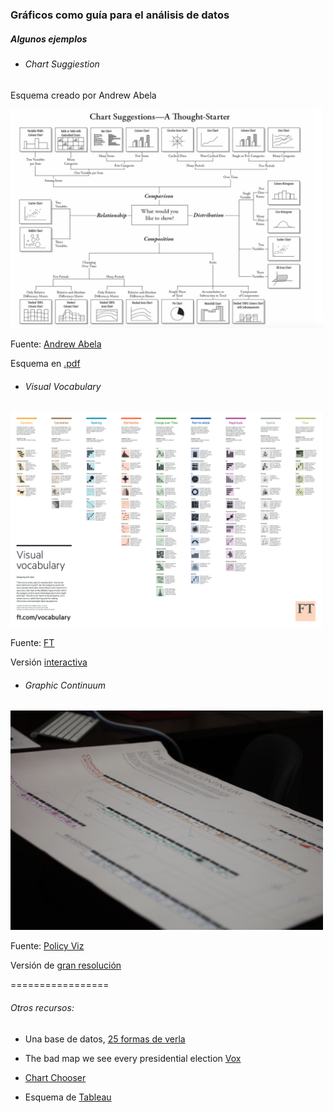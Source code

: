 ### Gráficos como guía para el análisis de datos

##### Algunos ejemplos


* ###### Chart Suggiestion
Esquema creado por Andrew Abela

<img src="img/Andrew_Abela.png" alt="alt text" width="500">

Fuente: [Andrew Abela](http://www.verstaresearch.com/blog/how-to-select-the-type-of-chart-to-use/)

Esquema en [.pdf](https://img.labnol.org/di/choosing_a_good_chart2.pdf)

* ###### Visual Vocabulary

<img src="img/Visual_Vocabulary.png" alt="alt text" width="500">

Fuente: [FT](https://github.com/ft-interactive/chart-doctor/blob/master/visual-vocabulary/Visual-vocabulary.pdf)

Versión [interactiva](http://ft-interactive.github.io/visual-vocabulary/)

* ###### Graphic Continuum

<img src="img/Graphic_continuum.png" alt="alt text" width="500">

Fuente: [Policy Viz](https://policyviz.com/2014/09/09/graphic-continuum/)

Versión de [gran resolución](https://s-media-cache-ak0.pinimg.com/originals/1c/e4/d7/1ce4d7999d15abc6276218672c71b702.jpg)

=================

###### Otros recursos:

* Una base de datos, [25 formas de verla](http://flowingdata.com/2017/01/24/one-dataset-visualized-25-ways/)

* The bad map we see every presidential election [Vox](https://www.youtube.com/watch?v=hlQE4IGFc5A)

* [Chart Chooser](http://labs.juiceanalytics.com/chartchooser/index.html)

* Esquema de [Tableau](http://www.tableau.com/sites/default/files/media/which_chart_v6_final_0.pdf)
